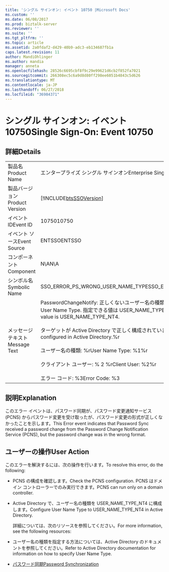 ```yaml
---
title: 'シングル サインオン: イベント 10750 |Microsoft Docs'
ms.custom: ''
ms.date: 06/08/2017
ms.prod: biztalk-server
ms.reviewer: ''
ms.suite: ''
ms.tgt_pltfrm: ''
ms.topic: article
ms.assetid: 2a0fdaf2-d429-40b9-adc3-eb134687fb1a
caps.latest.revision: 11
author: MandiOhlinger
ms.author: mandia
manager: anneta
ms.openlocfilehash: 28526c6695cbf8f9c29e99621d6cb2f852fa7021
ms.sourcegitcommit: 266308ec5c6a9d8d80ff298ee6051b4843c5d626
ms.translationtype: MT
ms.contentlocale: ja-JP
ms.lasthandoff: 06/27/2018
ms.locfileid: "36984371"
---
```

# <a name="single-sign-on-event-10750"></a><span data-ttu-id="68e35-102">シングル サインオン: イベント 10750</span><span class="sxs-lookup"><span data-stu-id="68e35-102">Single Sign-On: Event 10750</span></span>
## <a name="details"></a><span data-ttu-id="68e35-103">詳細</span><span class="sxs-lookup"><span data-stu-id="68e35-103">Details</span></span>  

|                 |                                                                                                                                                                                                                                                                  |
|-----------------|------------------------------------------------------------------------------------------------------------------------------------------------------------------------------------------------------------------------------------------------------------------|
|  <span data-ttu-id="68e35-104">製品名</span><span class="sxs-lookup"><span data-stu-id="68e35-104">Product Name</span></span>   |                                                                                                                    <span data-ttu-id="68e35-105">エンタープライズ シングル サインオン</span><span class="sxs-lookup"><span data-stu-id="68e35-105">Enterprise Single Sign-On</span></span>                                                                                                                     |
| <span data-ttu-id="68e35-106">製品バージョン</span><span class="sxs-lookup"><span data-stu-id="68e35-106">Product Version</span></span> |                                                                                                    [!INCLUDE[btsSSOVersion](../includes/btsssoversion-md.md)]                                                                                                    |
|    <span data-ttu-id="68e35-107">イベント ID</span><span class="sxs-lookup"><span data-stu-id="68e35-107">Event ID</span></span>     |                                                                                                                              <span data-ttu-id="68e35-108">10750</span><span class="sxs-lookup"><span data-stu-id="68e35-108">10750</span></span>                                                                                                                               |
|  <span data-ttu-id="68e35-109">イベント ソース</span><span class="sxs-lookup"><span data-stu-id="68e35-109">Event Source</span></span>   |                                                                                                                              <span data-ttu-id="68e35-110">ENTSSO</span><span class="sxs-lookup"><span data-stu-id="68e35-110">ENTSSO</span></span>                                                                                                                              |
|    <span data-ttu-id="68e35-111">コンポーネント</span><span class="sxs-lookup"><span data-stu-id="68e35-111">Component</span></span>    |                                                                                                                               <span data-ttu-id="68e35-112">N\A</span><span class="sxs-lookup"><span data-stu-id="68e35-112">N\A</span></span>                                                                                                                                |
|  <span data-ttu-id="68e35-113">シンボル名</span><span class="sxs-lookup"><span data-stu-id="68e35-113">Symbolic Name</span></span>  |                                                                                                                <span data-ttu-id="68e35-114">SSO_ERROR_PS_WRONG_USER_NAME_TYPE</span><span class="sxs-lookup"><span data-stu-id="68e35-114">SSO_ERROR_PS_WRONG_USER_NAME_TYPE</span></span>                                                                                                                 |
|  <span data-ttu-id="68e35-115">メッセージ テキスト</span><span class="sxs-lookup"><span data-stu-id="68e35-115">Message Text</span></span>   | <span data-ttu-id="68e35-116">PasswordChangeNotify: 正しくないユーザー名の種類。</span><span class="sxs-lookup"><span data-stu-id="68e35-116">PasswordChangeNotify: Incorrect User Name Type.</span></span> <span data-ttu-id="68e35-117">指定できる値は USER_NAME_TYPE_NT4 のみです。</span><span class="sxs-lookup"><span data-stu-id="68e35-117">The only accepted value is USER_NAME_TYPE_NT4.</span></span><br /><br /> <span data-ttu-id="68e35-118">ターゲットが Active Directory で正しく構成されていません。%r</span><span class="sxs-lookup"><span data-stu-id="68e35-118">The target is incorrectly configured in Active Directory.%r</span></span><br /><br /> <span data-ttu-id="68e35-119">ユーザー名の種類: %r</span><span class="sxs-lookup"><span data-stu-id="68e35-119">User Name Type: %1%r</span></span><br /><br /> <span data-ttu-id="68e35-120">クライアント ユーザー: % 2 %r</span><span class="sxs-lookup"><span data-stu-id="68e35-120">Client User: %2%r</span></span><br /><br /> <span data-ttu-id="68e35-121">エラー コード: %3</span><span class="sxs-lookup"><span data-stu-id="68e35-121">Error Code: %3</span></span> |

## <a name="explanation"></a><span data-ttu-id="68e35-122">説明</span><span class="sxs-lookup"><span data-stu-id="68e35-122">Explanation</span></span>  
 <span data-ttu-id="68e35-123">このエラー イベントは、パスワード同期が、パスワード変更通知サービス (PCNS) からパスワード変更を受け取ったが、パスワード変更の形式が正しくなかったことを示します。</span><span class="sxs-lookup"><span data-stu-id="68e35-123">This Error event indicates that Password Sync received a password change from the Password Change Notification Service (PCNS), but the password change was in the wrong format.</span></span>  

## <a name="user-action"></a><span data-ttu-id="68e35-124">ユーザーの操作</span><span class="sxs-lookup"><span data-stu-id="68e35-124">User Action</span></span>  
 <span data-ttu-id="68e35-125">このエラーを解決するには、次の操作を行います。</span><span class="sxs-lookup"><span data-stu-id="68e35-125">To resolve this error, do the following:</span></span>  

- <span data-ttu-id="68e35-126">PCNS の構成を確認します。</span><span class="sxs-lookup"><span data-stu-id="68e35-126">Check the PCNS configuration.</span></span> <span data-ttu-id="68e35-127">PCNS はドメイン コントローラーでのみ実行できます。</span><span class="sxs-lookup"><span data-stu-id="68e35-127">PCNS can run only on a domain controller.</span></span>  

- <span data-ttu-id="68e35-128">Active Directory で、ユーザー名の種類を USER_NAME_TYPE_NT4 に構成します。</span><span class="sxs-lookup"><span data-stu-id="68e35-128">Configure User Name Type to USER_NAME_TYPE_NT4 in Active Directory.</span></span>  

  <span data-ttu-id="68e35-129">詳細については、次のリソースを参照してください。</span><span class="sxs-lookup"><span data-stu-id="68e35-129">For more information, see the following resources:</span></span>  

- <span data-ttu-id="68e35-130">ユーザー名の種類を指定する方法については、Active Directory のドキュメントを参照してください。</span><span class="sxs-lookup"><span data-stu-id="68e35-130">Refer to Active Directory documentation for information on how to specify User Name Type.</span></span>  

- [<span data-ttu-id="68e35-131">パスワード同期</span><span class="sxs-lookup"><span data-stu-id="68e35-131">Password Synchronization</span></span>](../core/password-synchronization2.md)
